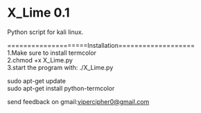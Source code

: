 # X_Lime 0.1
Python script for kali linux.

====================Installation===================                                                                           
1.Make sure to install termcolor                                                                                               
2.chmod +x X_Lime.py                                                                                                           
3.start the program with: ./X_Lime.py
                                                                         
sudo apt-get update                                                                                                           
sudo apt-get install python-termcolor                                                                                         

send feedback on gmail:vipercipher0@gmail.com
